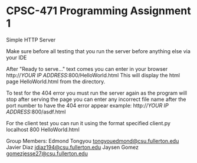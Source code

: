 # CPSC-471 Programming Assignment 1
 Simple HTTP Server

 Make sure before all testing that you run the server before anything else via your IDE

 After "Ready to serve..." text comes you can enter in your browser
 http://*YOUR IP ADDRESS*:800/HelloWorld.html
 This will display the html page HelloWorld.html from the directory.

 To test for the 404 error you must run the server again as the program will stop after serving the page
 you can enter any incorrect file name after the port number to have the 404 error appear
 example: http://*YOUR IP ADDRESS*:800/asdf.html

 For the client test you can run it using the format specified
 client.py localhost 800 HelloWorld.html

 Group Members:
 Edmond Tongyou tongyouedmond@csu.fullerton.edu
 Javier Diaz    jdiaz194@csu.fullerton.edu
 Jaysen Gomez   gomezjesse27@csu.fullerton.edu